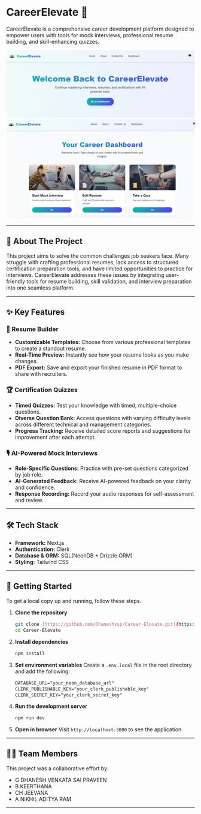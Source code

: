 # CareerElevate 🚀

CareerElevate is a comprehensive career development platform designed to empower users with tools for mock interviews, professional resume building, and skill-enhancing quizzes.

![Welcome Screen](https://github.com/Dhaneshvsp/Career-Elevate/blob/main/assests/Screenshot_13-8-2025_175622_careerelevate.vercel.app.jpeg?raw=true)
![Dashboard](https://github.com/Dhaneshvsp/Career-Elevate/blob/main/assests/Screenshot_13-8-2025_175651_careerelevate.vercel.app.jpeg?raw=true)

---

## 🎯 About The Project

This project aims to solve the common challenges job seekers face. Many struggle with crafting professional resumes, lack access to structured certification preparation tools, and have limited opportunities to practice for interviews. CareerElevate addresses these issues by integrating user-friendly tools for resume building, skill validation, and interview preparation into one seamless platform.

---

## ✨ Key Features

### 📝 Resume Builder
* **Customizable Templates:** Choose from various professional templates to create a standout resume.
* **Real-Time Preview:** Instantly see how your resume looks as you make changes.
* **PDF Export:** Save and export your finished resume in PDF format to share with recruiters.

### 🏆 Certification Quizzes
* **Timed Quizzes:** Test your knowledge with timed, multiple-choice questions.
* **Diverse Question Bank:** Access questions with varying difficulty levels across different technical and management categories.
* **Progress Tracking:** Receive detailed score reports and suggestions for improvement after each attempt.

### 🎙️ AI-Powered Mock Interviews
* **Role-Specific Questions:** Practice with pre-set questions categorized by job role.
* **AI-Generated Feedback:** Receive AI-powered feedback on your clarity and confidence.
* **Response Recording:** Record your audio responses for self-assessment and review.

---

## 🛠️ Tech Stack

* **Framework:** Next.js
* **Authentication:** Clerk
* **Database & ORM:** SQL(NeonDB + Drizzle ORM)
* **Styling:** Tailwind CSS

---

## 🚀 Getting Started

To get a local copy up and running, follow these steps.

1.  **Clone the repository**
    ```bash
    git clone [https://github.com/Dhaneshvsp/Career-Elevate.git](https://github.com/Dhaneshvsp/Career-Elevate.git)
    cd Career-Elevate
    ```
2.  **Install dependencies**
    ```bash
    npm install
    ```
3.  **Set environment variables**
    Create a `.env.local` file in the root directory and add the following:
    ```env
    DATABASE_URL="your_neon_database_url"
    CLERK_PUBLISHABLE_KEY="your_clerk_publishable_key"
    CLERK_SECRET_KEY="your_clerk_secret_key"
    ```
4.  **Run the development server**
    ```bash
    npm run dev
    ```
5.  **Open in browser**
    Visit `http://localhost:3000` to see the application.

---

## 🧑‍💻 Team Members

This project was a collaborative effort by:
* G DHANESH VENKATA SAI PRAVEEN
* B KEERTHANA
* CH JEEVANA
* A NIKHIL ADITYA RAM

---

